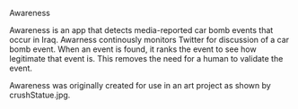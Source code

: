 Awareness

Awareness is an app that detects media-reported car bomb events that occur in Iraq. Awarness continously monitors Twitter for discussion of a car bomb event. When an event is found, it ranks the event to see how legitimate that event is. This removes the need for a human to validate the event.

Awareness was originally created for use in an art project as shown by crushStatue.jpg.

